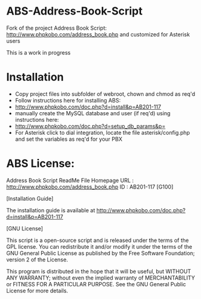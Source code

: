ABS-Address-Book-Script
=======================

Fork of the project Address Book Script:
http://www.phpkobo.com/address_book.php
and customized for Asterisk users

This is a work in progress

Installation
============

* Copy project files into subfolder of webroot, chown and chmod as req'd
* Follow instructions here for installing ABS: 
* http://www.phpkobo.com/doc.php?d=install&p=AB201-117
* manually create the MySQL database and user (if req'd) using instructions here:
* http://www.phpkobo.com/doc.php?d=setup_db_params&p=
* For Asterisk click to dial integration, locate the file asterisk/config.php and set the variables as req'd for your PBX

ABS License:
============
 Address Book Script ReadMe File
 Homepage URL : http://www.phpkobo.com/address_book.php
 ID : AB201-117 [G100]


[Installation Guide]

The installation guide is available at
http://www.phpkobo.com/doc.php?d=install&p=AB201-117

[GNU License]

This script is a open-source script and is released under
the terms of the GPL license. You can redistribute it
and/or modify it under the terms of the GNU General Public License
as published by the Free Software Foundation; version 2 of the License.

This program is distributed in the hope that it will be useful,
but WITHOUT ANY WARRANTY; without even the implied warranty of
MERCHANTABILITY or FITNESS FOR A PARTICULAR PURPOSE.  See the
GNU General Public License for more details.


